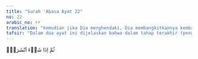```yaml
---
title: "Surah 'Abasa Ayat 22"
no: 22
arabic_no: ٢٢
translation: "kemudian jika Dia menghendaki, Dia membangkitkannya kembali."
tafsir: "Dalam dua ayat ini dijelaskan bahwa dalam tahap terakhir (penghabisan), Allah mematikan dan memasukkan manusia ke dalam kubur. Sampai saatnya nanti pada hari Kiamat, Allah membangkitkannya kembali dari kubur-kubur mereka. Firman Allah menjelaskan:\n\nDarinya (tanah) itulah Kami menciptakan kamu dan kepadanyalah Kami akan mengembalikan kamu dan dari sanalah Kami akan mengeluarkan kamu pada waktu yang lain. (thaha/20: 55)"
---
```

ثُمَّ اِذَا شَاۤءَ اَنْشَرَهٗۗ